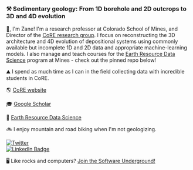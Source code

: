 ### ⚒️ Sedimentary geology: From 1D borehole and 2D outcrops to 3D and 4D evolution

:wave:, I'm Zane! I'm a research professor at Colorado School of Mines, and Director of the [CoRE research group](https://core.mines.edu). I focus on reconstructing the 3D architecture and 4D evolution of depositional systems using commonly available but incomplete 1D and 2D data and appropriate machine-learning models. I also manage and teach courses for the [Earth Resource Data Science](https://online.mines.edu/earth-resources-online/) program at Mines - check out the pinned repo below!

⛰️ I spend as much time as I can in the field collecting data with incredible students in CoRE.

🌎 [CoRE website](https://core.mines.edu)

🎓 [Google Scholar](https://scholar.google.com/citations?user=58dKXjAAAAAJ&hl=en)

🐍 [Earth Resource Data Science](https://online.mines.edu/earth-resources-online/)

🚲 I enjoy mountain and road biking when I'm not geologizing.

[![Twitter](https://img.shields.io/twitter/url/https/twitter.com/zanejobe.svg?style=social&label=Follow%20%40zanejobe)](https://twitter.com/cloudposse)
<br />
[![LinkedIn Badge](https://img.shields.io/badge/LinkedIn-Profile-informational?style=flat&logo=linkedin&logoColor=white&color=0D76A8)](https://www.linkedin.com/in/zane-jobe/)
<br />

🖥️ Like rocks and computers? [Join the Software Underground!](https://softwareunderground.org/slack)

<!--
<a href="https://github.com/anuraghazra/github-readme-stats">
  <img align="center" src="https://github-readme-stats.vercel.app/api?username=zanejobe&hide=stars&show_icons=true&count_private=true" />
</a>
<a href="https://github.com/anuraghazra/convoychat">
  <img align="center" src="https://github-readme-stats.vercel.app/api/top-langs/?username=zanejobe&hide=Jupyter%20Notebook&layout=compact" />
</a>
-->
